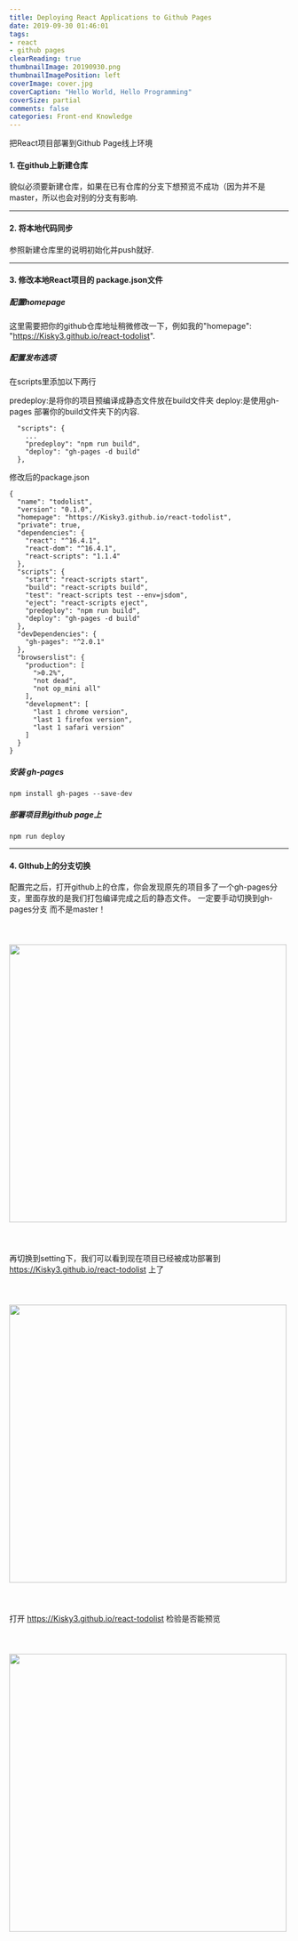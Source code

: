 ```yaml
---
title: Deploying React Applications to Github Pages
date: 2019-09-30 01:46:01
tags:
- react
- github pages
clearReading: true
thumbnailImage: 20190930.png
thumbnailImagePosition: left
coverImage: cover.jpg
coverCaption: "Hello World, Hello Programming"
coverSize: partial
comments: false
categories: Front-end Knowledge
---
```


把React项目部署到Github Page线上环境
<!--more-->

#### 1. 在github上新建仓库
貌似必须要新建仓库，如果在已有仓库的分支下想预览不成功（因为并不是master，所以也会对别的分支有影响.

***

#### 2. 将本地代码同步
参照新建仓库里的说明初始化并push就好.

***

#### 3. 修改本地React项目的 package.json文件

##### 配置homepage

这里需要把你的github仓库地址稍微修改一下，例如我的"homepage": "https://Kisky3.github.io/react-todolist".

##### 配置发布选项

在scripts里添加以下两行

predeploy:是将你的项目预编译成静态文件放在build文件夹
deploy:是使用gh-pages 部署你的build文件夹下的内容.

```JS
  "scripts": {
    ...
    "predeploy": "npm run build",
    "deploy": "gh-pages -d build"
  },
```

修改后的package.json
```JS
{
  "name": "todolist",
  "version": "0.1.0",
  "homepage": "https://Kisky3.github.io/react-todolist",
  "private": true,
  "dependencies": {
    "react": "^16.4.1",
    "react-dom": "^16.4.1",
    "react-scripts": "1.1.4"
  },
  "scripts": {
    "start": "react-scripts start",
    "build": "react-scripts build",
    "test": "react-scripts test --env=jsdom",
    "eject": "react-scripts eject",
    "predeploy": "npm run build",
    "deploy": "gh-pages -d build"
  },
  "devDependencies": {
    "gh-pages": "^2.0.1"
  },
  "browserslist": {
    "production": [
      ">0.2%",
      "not dead",
      "not op_mini all"
    ],
    "development": [
      "last 1 chrome version",
      "last 1 firefox version",
      "last 1 safari version"
    ]
  }
}
```

##### 安装 gh-pages

```
npm install gh-pages --save-dev
```

##### 部署项目到github page上
```
npm run deploy
```

***

#### 4. GIthub上的分支切换

配置完之后，打开github上的仓库，你会发现原先的项目多了一个gh-pages分支，里面存放的是我们打包编译完成之后的静态文件。
一定要手动切换到gh-pages分支 而不是master！

<img src="./1.png" style="width:500px;margin:40px 0">

再切换到setting下，我们可以看到现在项目已经被成功部署到 https://Kisky3.github.io/react-todolist 上了

<img src="./2.png" style="width:500px;margin:40px 0">

打开 https://Kisky3.github.io/react-todolist 检验是否能预览

<img src="./3.png" style="width:500px;margin:40px 0">
